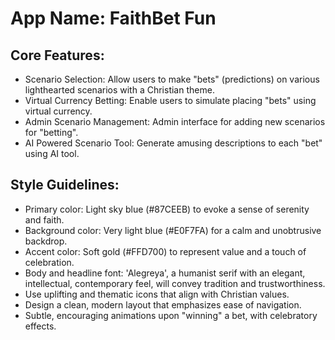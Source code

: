 # **App Name**: FaithBet Fun

## Core Features:

- Scenario Selection: Allow users to make "bets" (predictions) on various lighthearted scenarios with a Christian theme.
- Virtual Currency Betting: Enable users to simulate placing "bets" using virtual currency.
- Admin Scenario Management: Admin interface for adding new scenarios for "betting".
- AI Powered Scenario Tool: Generate amusing descriptions to each "bet" using AI tool.

## Style Guidelines:

- Primary color: Light sky blue (#87CEEB) to evoke a sense of serenity and faith.
- Background color: Very light blue (#E0F7FA) for a calm and unobtrusive backdrop.
- Accent color: Soft gold (#FFD700) to represent value and a touch of celebration.
- Body and headline font: 'Alegreya', a humanist serif with an elegant, intellectual, contemporary feel, will convey tradition and trustworthiness.
- Use uplifting and thematic icons that align with Christian values.
- Design a clean, modern layout that emphasizes ease of navigation.
- Subtle, encouraging animations upon "winning" a bet, with celebratory effects.